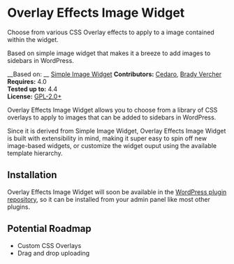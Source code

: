 # Overlay Effects Image Widget

Choose from various CSS Overlay effects to apply to a image contained within the widget.

Based on simple image widget that makes it a breeze to add images to sidebars in WordPress.

__Based on: __ [Simple Image Widget](https://github.com/cedaro/simple-image-widget)
__Contributors:__ [Cedaro](https://github.com/cedaro), [Brady Vercher](https://github.com/bradyvercher)  
__Requires:__ 4.0  
__Tested up to:__ 4.4  
__License:__ [GPL-2.0+](http://www.gnu.org/licenses/gpl-2.0.html)

Overlay Effects Image Widget allows you to choose from a library of CSS overlays to apply to images that can be added to sidebars in WordPress.

Since it is derived from Simple Image Widget, Overlay Effects Image Widget is built with extensibility in mind, making it super easy to spin off new image-based widgets, or customize the widget ouput using the available template hierarchy.

## Installation

Overlay Effects Image Widget will soon be available in the [WordPress plugin repository](https://wordpress.org/plugins/), so it can be installed from your admin panel like most other plugins.

## Potential Roadmap

* Custom CSS Overlays
* Drag and drop uploading
